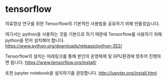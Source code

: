 # tensorflow

의료영상 연구를 위한 Tensorflow의 기본적인 사용법을 공유하기 위해 만들었습니다.


여기서는 python을 사용하는 것을 기본으로 하기 때문에 Tensorflow를 사용하기 위해 python을 먼저 설치해야 합니다.
https://www.python.org/downloads/release/python-352/

Tensorflow의 설치는 아래링크를 통해 본인의 운영체제 및 GPU환경에 맞추어 진행하면 됩니다.
https://www.tensorflow.org/install/

또한 jupyter notebook을 설치하기를 권장합니다.
http://jupyter.org/install.html


